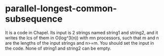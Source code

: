 # parallel-longest-common-subsequence
It is a code in Chapel. Its input is 2 strings named string1 and string2, and it writes the lcs of them in O(log^3(n)) with mn processors, such that m and n are the lengths of the input strings and n>=m. You should set the input in the code. None of string1 and string2 can be empty.
